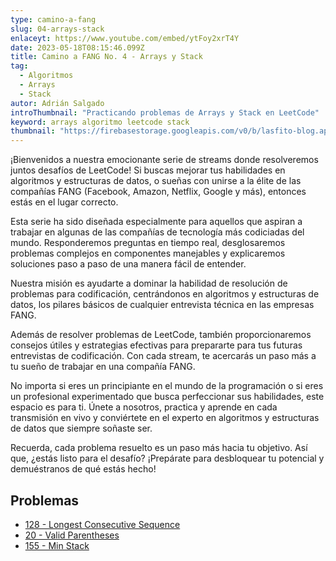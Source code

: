 ```yaml
---
type: camino-a-fang
slug: 04-arrays-stack
enlaceyt: https://www.youtube.com/embed/ytFoy2xrT4Y
date: 2023-05-18T08:15:46.099Z
title: Camino a FANG No. 4 - Arrays y Stack
tag:
  - Algoritmos
  - Arrays
  - Stack
autor: Adrián Salgado
introThumbnail: "Practicando problemas de Arrays y Stack en LeetCode"
keyword: arrays algoritmo leetcode stack
thumbnail: "https://firebasestorage.googleapis.com/v0/b/lasfito-blog.appspot.com/o/streaming%20(3).png?alt=media&token=d691709d-2053-4243-9d9e-a064fe24946b"
---
```


¡Bienvenidos a nuestra emocionante serie de streams donde resolveremos juntos desafíos de LeetCode! Si buscas mejorar tus habilidades en algoritmos y estructuras de datos, o sueñas con unirse a la élite de las compañías FANG (Facebook, Amazon, Netflix, Google y más), entonces estás en el lugar correcto.

Esta serie ha sido diseñada especialmente para aquellos que aspiran a trabajar en algunas de las compañías de tecnología más codiciadas del mundo. Responderemos preguntas en tiempo real, desglosaremos problemas complejos en componentes manejables y explicaremos soluciones paso a paso de una manera fácil de entender.

Nuestra misión es ayudarte a dominar la habilidad de resolución de problemas para codificación, centrándonos en algoritmos y estructuras de datos, los pilares básicos de cualquier entrevista técnica en las empresas FANG.

Además de resolver problemas de LeetCode, también proporcionaremos consejos útiles y estrategias efectivas para prepararte para tus futuras entrevistas de codificación. Con cada stream, te acercarás un paso más a tu sueño de trabajar en una compañía FANG.

No importa si eres un principiante en el mundo de la programación o si eres un profesional experimentado que busca perfeccionar sus habilidades, este espacio es para ti. Únete a nosotros, practica y aprende en cada transmisión en vivo y conviértete en el experto en algoritmos y estructuras de datos que siempre soñaste ser.

Recuerda, cada problema resuelto es un paso más hacia tu objetivo. Así que, ¿estás listo para el desafío? ¡Prepárate para desbloquear tu potencial y demuéstranos de qué estás hecho!

## Problemas

- [128 - Longest Consecutive Sequence](https://leetcode.com/problems/longest-consecutive-sequence/)
- [20 - Valid Parentheses](https://leetcode.com/problems/valid-parentheses/)
- [155 - Min Stack](https://leetcode.com/problems/min-stack/)
